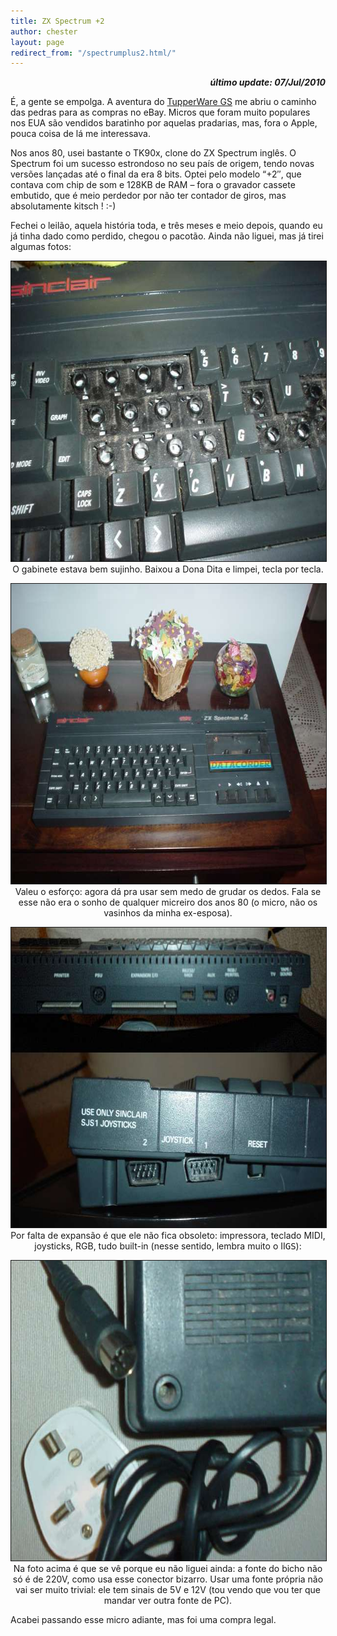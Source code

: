 ```yaml
---
title: ZX Spectrum +2
author: chester
layout: page
redirect_from: "/spectrumplus2.html/"
---
```

<p style="text-align: right;">
  <strong><em>último update: 07/Jul/2010</em></strong>
</p>

<p style="text-align: left;">
  É, a gente se empolga. A aventura do <a href="../iigs.html">TupperWare GS</a> me abriu o caminho das pedras para as compras no eBay. Micros que foram muito populares nos EUA são vendidos baratinho por aquelas pradarias, mas, fora o Apple, pouca coisa de lá me interessava.
</p>

Nos anos 80, usei bastante o TK90x, clone do ZX Spectrum inglês. O Spectrum foi um sucesso estrondoso no seu país de origem, tendo novas versões lançadas até o final da era 8 bits. Optei pelo modelo &#8220;+2&#8243;, que contava com chip de som e 128KB de RAM &#8211; fora o gravador cassete embutido, que é meio perdedor por não ter contador de giros, mas absolutamente kitsch ! :-)

Fechei o leilão, aquela história toda, e três meses e meio depois, quando eu já tinha dado como perdido, chegou o pacotão. Ainda não liguei, mas já tirei algumas fotos:

<p style="text-align: center;">
  <img src="../img/micros/spectrumplus2/teclado_lixao.jpg" alt="" width="640" height="480" border="1" /><br /> O gabinete estava bem sujinho. Baixou a Dona Dita e limpei, tecla por tecla.
</p>

<p style="text-align: center;">
  <img src="../img/micros/spectrumplus2/plus2.jpg" alt="" width="640" height="480" border="1" /><br /> Valeu o esforço: agora dá pra usar sem medo de grudar os dedos. Fala se esse não era o sonho de qualquer micreiro dos anos 80 (o micro, não os vasinhos da minha ex-esposa).
</p>

<p style="text-align: center;">
  <img src="../img/micros/spectrumplus2/expansoes.jpg" alt="" width="640" height="480" border="1" /><br /> Por falta de expansão é que ele não fica obsoleto: impressora, teclado MIDI, joysticks, RGB, tudo built-in (nesse sentido, lembra muito o II<tt>GS</tt>):
</p>

<p style="text-align: center;">
  <img src="../img/micros/spectrumplus2/conectores.jpg" alt="" width="640" height="480" border="1" /><br /> Na foto acima é que se vê porque eu não liguei ainda: a fonte do bicho não só é de 220V, como usa esse conector bizarro. Usar uma fonte própria não vai ser muito trivial: ele tem sinais de 5V e 12V (tou vendo que vou ter que mandar ver outra fonte de PC).
</p>

Acabei passando esse micro adiante, mas foi uma compra legal.
